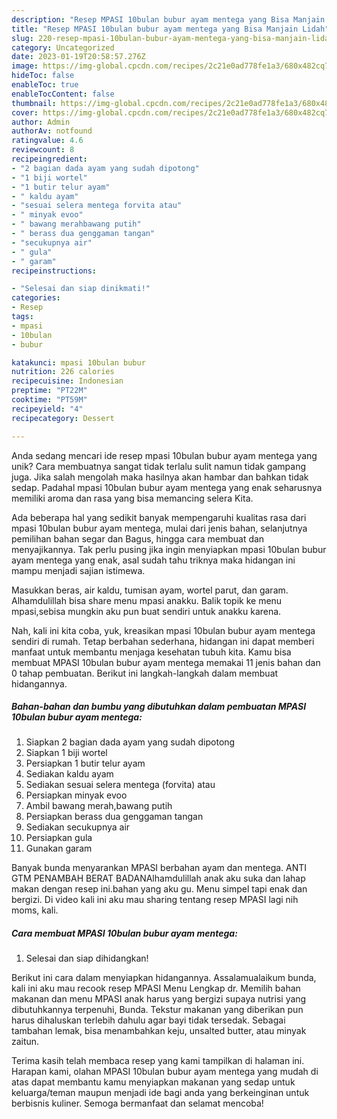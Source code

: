 ```yaml
---
description: "Resep MPASI 10bulan bubur ayam mentega yang Bisa Manjain Lidah"
title: "Resep MPASI 10bulan bubur ayam mentega yang Bisa Manjain Lidah"
slug: 220-resep-mpasi-10bulan-bubur-ayam-mentega-yang-bisa-manjain-lidah
category: Uncategorized
date: 2023-01-19T20:58:57.276Z
image: https://img-global.cpcdn.com/recipes/2c21e0ad778fe1a3/680x482cq70/mpasi-10bulan-bubur-ayam-mentega-foto-resep-utama.jpg
hideToc: false
enableToc: true
enableTocContent: false
thumbnail: https://img-global.cpcdn.com/recipes/2c21e0ad778fe1a3/680x482cq70/mpasi-10bulan-bubur-ayam-mentega-foto-resep-utama.jpg
cover: https://img-global.cpcdn.com/recipes/2c21e0ad778fe1a3/680x482cq70/mpasi-10bulan-bubur-ayam-mentega-foto-resep-utama.jpg
author: Admin
authorAv: notfound
ratingvalue: 4.6
reviewcount: 8
recipeingredient:
- "2 bagian dada ayam yang sudah dipotong"
- "1 biji wortel"
- "1 butir telur ayam"
- " kaldu ayam"
- "sesuai selera mentega forvita atau"
- " minyak evoo"
- " bawang merahbawang putih"
- " berass dua genggaman tangan"
- "secukupnya air"
- " gula"
- " garam"
recipeinstructions:

- "Selesai dan siap dinikmati!"
categories:
- Resep
tags:
- mpasi
- 10bulan
- bubur

katakunci: mpasi 10bulan bubur 
nutrition: 226 calories
recipecuisine: Indonesian
preptime: "PT22M"
cooktime: "PT59M"
recipeyield: "4"
recipecategory: Dessert

---
```





Anda sedang mencari ide resep mpasi 10bulan bubur ayam mentega yang unik? Cara membuatnya sangat tidak terlalu sulit namun tidak gampang juga. Jika salah mengolah maka hasilnya akan hambar dan bahkan tidak sedap. Padahal mpasi 10bulan bubur ayam mentega yang enak seharusnya memiliki aroma dan rasa yang bisa memancing selera Kita.





Ada beberapa hal yang sedikit banyak mempengaruhi kualitas rasa dari mpasi 10bulan bubur ayam mentega, mulai dari jenis bahan, selanjutnya pemilihan bahan segar dan Bagus, hingga cara membuat dan menyajikannya. Tak perlu pusing jika ingin menyiapkan mpasi 10bulan bubur ayam mentega yang enak,      asal sudah tahu triknya maka hidangan ini mampu menjadi sajian istimewa.














Masukkan beras, air kaldu, tumisan ayam, wortel parut, dan garam. Alhamdulillah bisa share menu mpasi anakku. Balik topik ke menu mpasi,sebisa mungkin aku pun buat sendiri untuk anakku karena.






Nah, kali ini kita coba, yuk, kreasikan mpasi 10bulan bubur ayam mentega sendiri di rumah. Tetap berbahan sederhana, hidangan ini dapat memberi manfaat untuk membantu menjaga kesehatan tubuh kita. Kamu bisa membuat MPASI 10bulan bubur ayam mentega memakai 11 jenis bahan dan 0 tahap pembuatan. Berikut ini langkah-langkah dalam membuat hidangannya.

<!--inarticleads1-->

##### Bahan-bahan dan bumbu yang dibutuhkan dalam pembuatan MPASI 10bulan bubur ayam mentega:

1. Siapkan 2 bagian dada ayam yang sudah dipotong
1. Siapkan 1 biji wortel
1. Persiapkan 1 butir telur ayam
1. Sediakan  kaldu ayam
1. Sediakan sesuai selera mentega (forvita) atau
1. Persiapkan  minyak evoo
1. Ambil  bawang merah,bawang putih
1. Persiapkan  berass dua genggaman tangan
1. Sediakan secukupnya air
1. Persiapkan  gula
1. Gunakan  garam


Banyak bunda menyarankan MPASI berbahan ayam dan mentega. ANTI GTM PENAMBAH BERAT BADANAlhamdulillah anak aku suka dan lahap makan dengan resep ini.bahan yang aku gu. Menu simpel tapi enak dan bergizi. Di video kali ini aku mau sharing tentang resep MPASI lagi nih moms, kali. 

<!--inarticleads2-->

##### Cara membuat MPASI 10bulan bubur ayam mentega:


1. Selesai dan siap dihidangkan!

Berikut ini cara dalam menyiapkan hidangannya. Assalamualaikum bunda, kali ini aku mau recook resep MPASI Menu Lengkap dr. Memilih bahan makanan dan menu MPASI anak harus yang bergizi supaya nutrisi yang dibutuhkannya terpenuhi, Bunda. Tekstur makanan yang diberikan pun harus dihaluskan terlebih dahulu agar bayi tidak tersedak. Sebagai tambahan lemak, bisa menambahkan keju, unsalted butter, atau minyak zaitun. 

Terima kasih telah membaca resep yang kami tampilkan di halaman ini. Harapan kami, olahan MPASI 10bulan bubur ayam mentega yang mudah di atas dapat membantu kamu menyiapkan makanan yang sedap untuk keluarga/teman maupun menjadi ide bagi anda yang berkeinginan untuk berbisnis kuliner. Semoga bermanfaat dan selamat mencoba!
